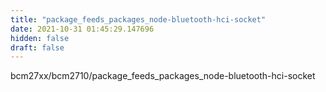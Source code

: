 ```yaml
---
title: "package_feeds_packages_node-bluetooth-hci-socket"
date: 2021-10-31 01:45:29.147696
hidden: false
draft: false
---
```


bcm27xx/bcm2710/package_feeds_packages_node-bluetooth-hci-socket

